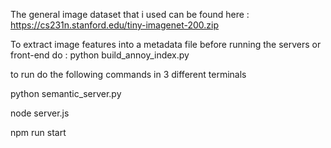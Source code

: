 The general image dataset that i used can be found here : https://cs231n.stanford.edu/tiny-imagenet-200.zip

To extract image features into a metadata file before running the servers or front-end do : python build_annoy_index.py



to run do the following commands in 3 different terminals


python semantic_server.py

node server.js

npm run start

